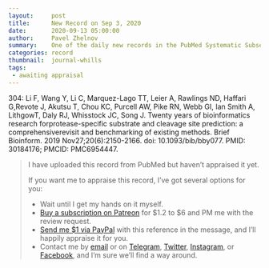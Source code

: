 ```yaml
---
layout:     post
title:      New Record on Sep 3, 2020
date:       2020-09-13 05:00:00
author:     Pavel Zhelnov
summary:    One of the daily new records in the PubMed Systematic Subset indexed by Sep 3, 2020.
categories: record
thumbnail:  journal-whills
tags:
 - awaiting appraisal
---
```


304: Li F, Wang Y, Li C, Marquez-Lago TT, Leier A, Rawlings ND, Haffari G,Revote J, Akutsu T, Chou KC, Purcell AW, Pike RN, Webb GI, Ian Smith A, LithgowT, Daly RJ, Whisstock JC, Song J. Twenty years of bioinformatics research forprotease-specific substrate and cleavage site prediction: a comprehensiverevisit and benchmarking of existing methods. Brief Bioinform. 2019 Nov27;20(6):2150-2166. doi: 10.1093/bib/bby077. PMID: 30184176; PMCID: PMC6954447.


> I have uploaded this record from PubMed but haven’t appraised it yet.
>
> If you want me to appraise this record, I’ve got several options for you:
> * Wait until I get my hands on it myself.
> * [Buy a subscription on Patreon](https://patreon.com/zheln) for $1.2 to $6 and PM me with the review request.
> * [Send me $1 via PayPal](https://paypal.me/pjelnov) with this reference in the message, and I’ll happily appraise it for you.
> * Contact me by [email](mailto:pavel@zheln.com) or on [Telegram](https://t.me/drzhelnov), [Twitter](https://twitter.com/drzhelnov), [Instagram](https://instagram.com/igzheln), or [Facebook](https://facebook.com/drzhelnov), and I’m sure we’ll find a way around.

